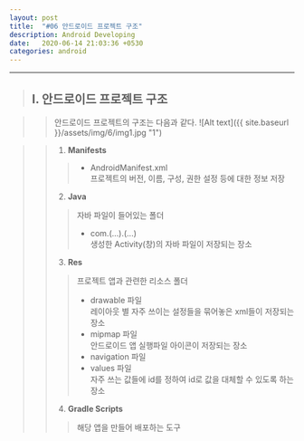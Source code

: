 ```yaml
---
layout: post
title:  "#06 안드로이드 프로젝트 구조"
description: Android Developing
date:   2020-06-14 21:03:36 +0530
categories: android
---
```


* * * 

> ## I. 안드로이드 프로젝트 구조   
   
>   > 안드로이드 프로젝트의 구조는 다음과 같다.
![Alt text]({{ site.baseurl }}/assets/img/6/img1.jpg "1")   

>   > 1. **Manifests**  
>   >   > - AndroidManifest.xml   
>   >   >  프로젝트의 버전, 이름, 구성, 권한 설정 등에 대한 정보 저장
>   > 2. **Java**   
>   >   > 자바 파일이 들어있는 폴더
>   >   > - com.(...).(...)   
 생성한 Activity(창)의 자바 파일이 저장되는 장소
>   > 3. **Res**   
>   >   > 프로젝트 앱과 관련한 리소스 폴더
>   >   > - drawable 파일   
 레이아웃 별 자주 쓰이는 설정들을 묶어놓은 xml들이 저장되는 장소   
>   >   > - mipmap 파일   
 안드로이드 앱 실행파일 아이콘이 저장되는 장소
>   >   > - navigation 파일   
>   >   > - values 파일   
 자주 쓰는 값들에 id를 정하여 id로 값을 대체할 수 있도록 하는 장소
>   > 4. **Gradle Scripts**
>   >   > 해당 앱을 만들어 배포하는 도구